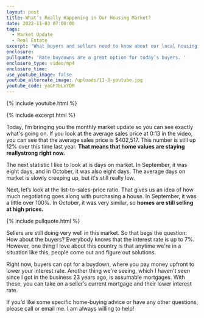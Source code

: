 ```yaml
---
layout: post
title: What’s Really Happening in Our Housing Market?
date: 2022-11-03 07:00:00
tags:
  - Market Update
  - Real Estate
excerpt: 'What buyers and sellers need to know about our local housing market. '
enclosure:
pullquote: 'Rate buydowns are a great option for today’s buyers. '
enclosure_type: video/mp4
enclosure_time:
use_youtube_image: false
youtube_alternate_image: /uploads/11-3-youtube.jpg
youtube_code: yaGF7bLxYDM
---
```

{% include youtube.html %}

{% include excerpt.html %}

Today, I’m bringing you the monthly market update so you can see exactly what's going on. If you look at the average sales price at 0:13 in the video, you can see that the average sales price is $402,517. This number is still up 12% over this time last year.&nbsp;**That means that home values are staying reallystrong right now.**

The next statistic I like to look at is days on market. In September, it was eight days, and in October, it was also eight days. The average days on market is slowly creeping up, but it's still really low.

Next, let’s look at the list-to-sales-price ratio. That gives us an idea of how much negotiating goes along with purchasing a house. In September, it was a little over 100%. In October, it was very similar, so **homes are still selling at high prices.**

{% include pullquote.html %}

Sellers are still doing very well in this market. So that begs the question: How about the buyers? Everybody knows that the interest rate is up to 7%. However, one thing I love about this country is that anytime we're in a situation like this, people come out and figure out solutions.

Right now, buyers can opt for a buydown, where you pay money upfront to lower your interest rate. Another thing we're seeing, which I haven't seen since I got in the business 23 years ago, is assumable mortgages. With these, you can take on a seller’s current mortgage and their lower interest rate.&nbsp;

If you’d like some specific home-buying advice or have any other questions, please call or email me. I am always willing to help\!